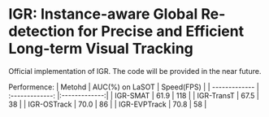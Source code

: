 
# IGR: Instance-aware Global Re-detection for Precise and Efficient Long-term Visual Tracking
Official implementation of IGR.
The code will be provided in the near future.

Performence:
| Metohd  | AUC(%) on LaSOT | Speed(FPS) |
| ------------- | :-------------: |:-------------:|
| IGR-SMAT  | 61.9  | 118 |
| IGR-TransT  | 67.5  | 38 |
| IGR-OSTrack  | 70.0  | 86 |
| IGR-EVPTrack  | 70.8  | 58 |
